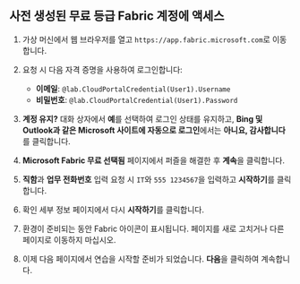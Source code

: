 ## 사전 생성된 무료 등급 Fabric 계정에 액세스

1. 가상 머신에서 웹 브라우저를 열고 `https://app.fabric.microsoft.com`로 이동합니다.

1. 요청 시 다음 자격 증명을 사용하여 로그인합니다:

    - **이메일**: `@lab.CloudPortalCredential(User1).Username`
    - **비밀번호**: `@lab.CloudPortalCredential(User1).Password`

1. **계정 유지?** 대화 상자에서 **예**를 선택하여 로그인 상태를 유지하고, **Bing 및 Outlook과 같은 Microsoft 사이트에 자동으로 로그인**에서는 **아니요, 감사합니다**를 클릭합니다.

1. **Microsoft Fabric 무료 선택됨** 페이지에서 퍼즐을 해결한 후 **계속**을 클릭합니다.

1. **직함**과 **업무 전화번호** 입력 요청 시 `IT`와 `555 1234567`을 입력하고 **시작하기**를 클릭합니다.

1. 확인 세부 정보 페이지에서 다시 **시작하기**를 클릭합니다.

1. 환경이 준비되는 동안 Fabric 아이콘이 표시됩니다. 페이지를 새로 고치거나 다른 페이지로 이동하지 마십시오.

1. 이제 다음 페이지에서 연습을 시작할 준비가 되었습니다. **다음**을 클릭하여 계속합니다.
